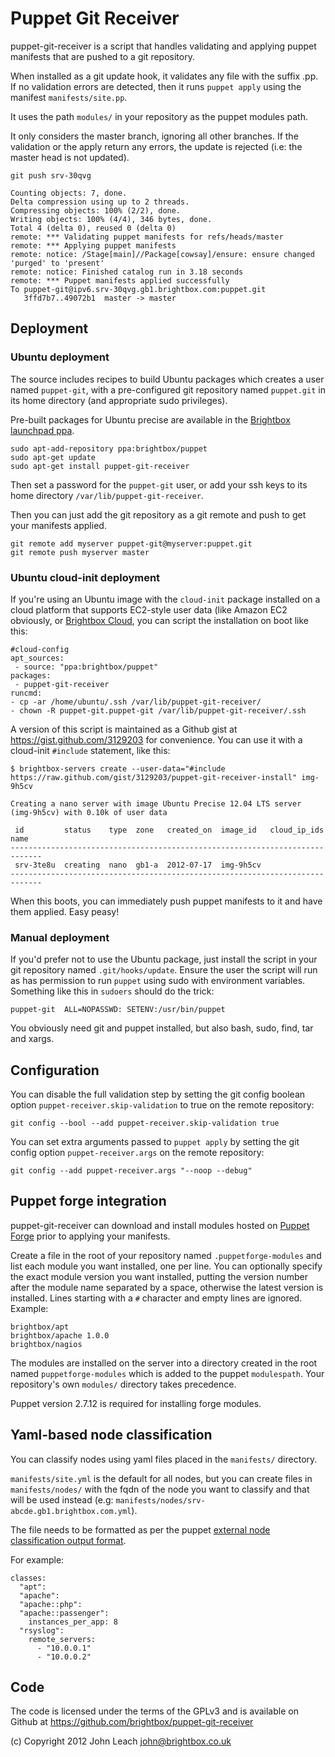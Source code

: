 # Puppet Git Receiver

puppet-git-receiver is a script that handles validating and applying
puppet manifests that are pushed to a git repository.

When installed as a git update hook, it validates any file with the
suffix .pp. If no validation errors are detected, then it runs `puppet
apply` using the manifest `manifests/site.pp`.

It uses the path `modules/` in your repository as the puppet modules
path.

It only considers the master branch, ignoring all other branches. If
the validation or the apply return any errors, the update is rejected
(i.e: the master head is not updated).

    git push srv-30qvg
    
    Counting objects: 7, done.
    Delta compression using up to 2 threads.
    Compressing objects: 100% (2/2), done.
    Writing objects: 100% (4/4), 346 bytes, done.
    Total 4 (delta 0), reused 0 (delta 0)
    remote: *** Validating puppet manifests for refs/heads/master
    remote: *** Applying puppet manifests
    remote: notice: /Stage[main]//Package[cowsay]/ensure: ensure changed 'purged' to 'present'
    remote: notice: Finished catalog run in 3.18 seconds
    remote: *** Puppet manifests applied successfully
    To puppet-git@ipv6.srv-30qvg.gb1.brightbox.com:puppet.git
       3ffd7b7..49072b1  master -> master

## Deployment

### Ubuntu deployment

The source includes recipes to build Ubuntu packages which creates a
user named `puppet-git`, with a pre-configured git repository named
`puppet.git` in its home directory (and appropriate sudo privileges).

Pre-built packages for Ubuntu precise are available in the
[Brightbox launchpad ppa](https://launchpad.net/~brightbox/+archive/puppet).

    sudo apt-add-repository ppa:brightbox/puppet
    sudo apt-get update
    sudo apt-get install puppet-git-receiver

Then set a password for the `puppet-git` user, or add your ssh keys to
its home directory `/var/lib/puppet-git-receiver`.

Then you can just add the git repository as a git remote and push to
get your manifests applied.

    git remote add myserver puppet-git@myserver:puppet.git
	git remote push myserver master

### Ubuntu cloud-init deployment

If you're using an Ubuntu image with the `cloud-init` package
installed on a cloud platform that supports EC2-style user data (like
Amazon EC2 obviously, or [Brightbox Cloud](http://brightbox.com/), you
can script the installation on boot like this:

    #cloud-config
    apt_sources:
     - source: "ppa:brightbox/puppet"
    packages:
     - puppet-git-receiver
    runcmd:
    - cp -ar /home/ubuntu/.ssh /var/lib/puppet-git-receiver/
    - chown -R puppet-git.puppet-git /var/lib/puppet-git-receiver/.ssh

A version of this script is maintained as a Github gist at
https://gist.github.com/3129203 for convenience. You can use it with
a cloud-init `#include` statement, like this:

    $ brightbox-servers create --user-data="#include https://raw.github.com/gist/3129203/puppet-git-receiver-install" img-9h5cv
	
    Creating a nano server with image Ubuntu Precise 12.04 LTS server (img-9h5cv) with 0.10k of user data
    
     id         status    type  zone   created_on  image_id   cloud_ip_ids  name
    -----------------------------------------------------------------------------
     srv-3te8u  creating  nano  gb1-a  2012-07-17  img-9h5cv                    
    -----------------------------------------------------------------------------
	
When this boots, you can immediately push puppet manifests to it and
have them applied. Easy peasy!

### Manual deployment

If you'd prefer not to use the Ubuntu package, just install the script
in your git repository named `.git/hooks/update`. Ensure the user the
script will run as has permission to run `puppet` using sudo with
environment variables. Something like this in `sudoers` should do the
trick:

    puppet-git	ALL=NOPASSWD: SETENV:/usr/bin/puppet

You obviously need git and puppet installed, but also bash, sudo,
find, tar and xargs.

## Configuration

You can disable the full validation step by setting the git config
boolean option `puppet-receiver.skip-validation` to true on the remote
repository:

    git config --bool --add puppet-receiver.skip-validation true

You can set extra arguments passed to `puppet apply` by setting the
git config option `puppet-receiver.args` on the remote repository:

    git config --add puppet-receiver.args "--noop --debug"


## Puppet forge integration

puppet-git-receiver can download and install modules hosted on
[Puppet Forge](http://forge.puppetlabs.com/) prior to applying your
manifests.

Create a file in the root of your repository named
`.puppetforge-modules` and list each module you want installed, one
per line. You can optionally specify the exact module version you want
installed, putting the version number after the module name separated
by a space, otherwise the latest version is installed. Lines starting
with a `#` character and empty lines are ignored. Example:

    brightbox/apt
    brightbox/apache 1.0.0
	brightbox/nagios

The modules are installed on the server into a directory created in
the root named `puppetforge-modules` which is added to the puppet
`modulespath`. Your repository's own `modules/` directory takes
precedence.

Puppet version 2.7.12 is required for installing forge modules.

## Yaml-based node classification

You can classify nodes using yaml files placed in the `manifests/`
directory.

`manifests/site.yml` is the default for all nodes, but you can create
files in `manifests/nodes/` with the fqdn of the node you want to
classify and that will be used instead (e.g:
`manifests/nodes/srv-abcde.gb1.brightbox.com.yml`).

The file needs to be formatted as per the puppet
[external node classification output format](http://docs.puppetlabs.com/guides/external_nodes.html#enc-output-format).

For example:

    classes:
      "apt":
      "apache":
      "apache::php":
      "apache::passenger":
        instances_per_app: 8
      "rsyslog":
        remote_servers:
          - "10.0.0.1"
          - "10.0.0.2"


## Code

The code is licensed under the terms of the GPLv3 and is available on
Github at https://github.com/brightbox/puppet-git-receiver

(c) Copyright 2012 John Leach <john@brightbox.co.uk>
